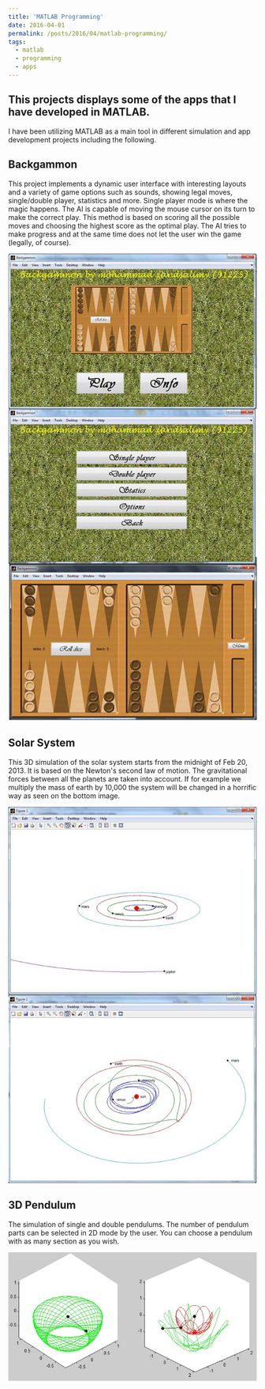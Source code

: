 ```yaml
---
title: 'MATLAB Programming'
date: 2016-04-01
permalink: /posts/2016/04/matlab-programming/
tags:
  - matlab
  - programming
  - apps
---
```


## This projects displays some of the apps that I have developed in MATLAB.
I have been utilizing MATLAB as a main tool in different simulation and app development projects including the following.

## Backgammon
This project implements a dynamic user interface with interesting layouts and a variety of game options such as sounds, showing legal moves, single/double player, statistics and more. Single player mode is where the magic happens. The AI is capable of moving the mouse cursor on its turn to make the correct play. This method is based on scoring all the possible moves and choosing the highest score as the optimal play. The AI tries to make progress and at the same time does not let the user win the game (legally, of course).

![](/images/2016-04-01-post-matlab/f1.jpg)

## Solar System
This 3D simulation of the solar system starts from the midnight of Feb 20, 2013. It is based on the Newton's second law of motion. The gravitational forces between all the planets are taken into account. If for example we multiply the mass of earth by 10,000 the system will be changed in a horrific way as seen on the bottom image.

![](/images/2016-04-01-post-matlab/f2.jpg)

## 3D Pendulum
The simulation of single and double pendulums. The number of pendulum parts can be selected in 2D mode by the user. You can choose a pendulum with as many section as you wish.

![](/images/2016-04-01-post-matlab/f3.jpg)
